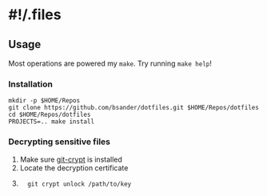 # #!/.files

## Usage

Most operations are powered my `make`. Try running `make help`!

### Installation

```shell
mkdir -p $HOME/Repos
git clone https://github.com/bsander/dotfiles.git $HOME/Repos/dotfiles
cd $HOME/Repos/dotfiles
PROJECTS=.. make install
```

### Decrypting sensitive files
1. Make sure [git-crypt](https://github.com/AGWA/git-crypt) is installed
2. Locate the decryption certificate
3. ```shell
	 git crypt unlock /path/to/key
	 ```
